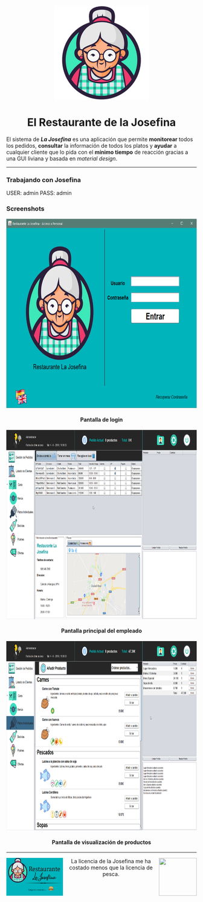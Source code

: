 <center>
<p> 
  <img src="https://raw.githubusercontent.com/eduardez/Josefina/master/screenshots/logo.png" alt="La Josefina en su esplendor" height="250" width="250">
  <h1>El Restaurante de la Josefina</h1>
</p>
</center>


El sistema de ***La Josefina*** es una aplicación que permite **monitorear** todos los pedidos, **consultar** la información de todos los platos y **ayudar** a cualquier cliente que lo pida con el **mínimo tiempo** de reacción gracias a una GUI liviana y basada en _material design_.

______

### Trabajando con Josefina

USER: admin
PASS: admin

### Screenshots

<center>
<p> 
  <img src="https://raw.githubusercontent.com/eduardez/Josefina/master/screenshots/login.png" alt="La Josefina en su esplendor" height="500" width="714">
  <h4>Pantalla de login</h4>
</p>
<p> 
  <img src="https://raw.githubusercontent.com/eduardez/Josefina/master/screenshots/pedidos.png" alt="La Josefina en su esplendor" height="500" width="890">
  <h4>Pantalla principal del empleado</h4>
</p>
<p> 
  <img src="https://raw.githubusercontent.com/eduardez/Josefina/master/screenshots/cartacuenta.png" alt="La Josefina en su esplendor" height="500" width="890">
  <h4>Pantalla de visualización de productos</h4>
</p>
</center>

---

<img align="left" width="150" height="100" src="https://raw.githubusercontent.com/eduardez/Josefina/master/screenshots/splash.gif">

<img align="right" width="100" height="100" src="https://avatars1.githubusercontent.com/u/30661168?s=460&v=4">

<center>
La licencia de la Josefina me ha costado menos que la licencia de pesca.
</center>
